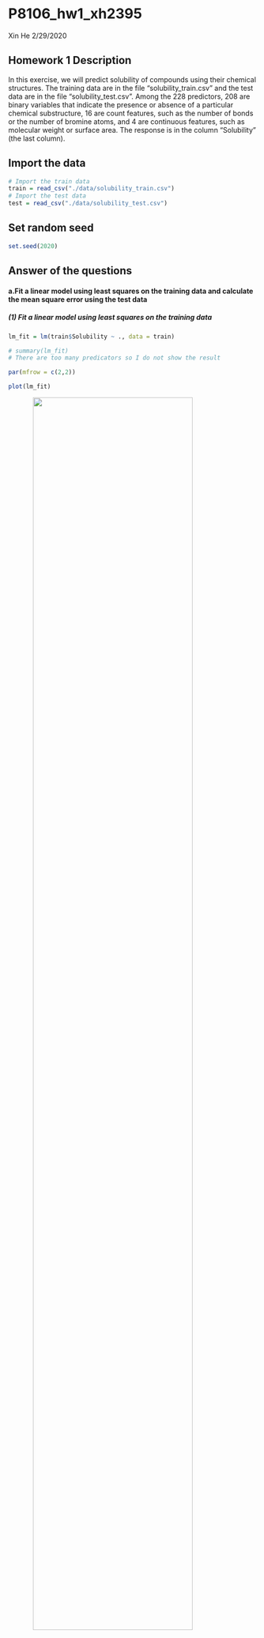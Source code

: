 P8106\_hw1\_xh2395
================
Xin He
2/29/2020

## Homework 1 Description

In this exercise, we will predict solubility of compounds using their
chemical structures. The training data are in the file
“solubility\_train.csv” and the test data are in the file
“solubility\_test.csv”. Among the 228 predictors, 208 are binary
variables that indicate the presence or absence of a particular chemical
substructure, 16 are count features, such as the number of bonds or the
number of bromine atoms, and 4 are continuous features, such as
molecular weight or surface area. The response is in the column
“Solubility” (the last column).

## Import the data

``` r
# Import the train data
train = read_csv("./data/solubility_train.csv")
# Import the test data
test = read_csv("./data/solubility_test.csv")
```

## Set random seed

``` r
set.seed(2020)
```

## Answer of the questions

#### a.Fit a linear model using least squares on the training data and calculate the mean square error using the test data

##### (1) Fit a linear model using least squares on the training data

``` r
lm_fit = lm(train$Solubility ~ ., data = train)

# summary(lm_fit)
# There are too many predicators so I do not show the result

par(mfrow = c(2,2))

plot(lm_fit)
```

<img src="P8106_hw1_xh2395_files/figure-gfm/unnamed-chunk-3-1.png" width="80%" style="display: block; margin: auto;" />

##### (2) Calculate the mean square error using the test data

``` r
train_mse = mean(lm_fit$residuals^2)
train_mse
```

    ## [1] 0.2316799

``` r
test_mse = mean((test$Solubility - predict(lm_fit, test)) ^ 2)
test_mse
```

    ## [1] 0.5558898

The mean square error using the test data is
0.5558898.

#### b. Fit a ridge regression model on the training data, with lambda chosen by cross-validation. Report the test error.

##### (1) Fit a ridge regression model on the training data, with lambda chosen by cross-validation

``` r
train_X = model.matrix(Solubility~.,train)[,-1]
train_Y = train$Solubility
train_control = trainControl(method = "cv",number = 10)
ridge_fit = train(
    x = train_X,
    y = train_Y, 
    method = 'glmnet',
    tuneGrid = expand.grid(alpha = 0,lambda = exp(seq(-8, 10, length = 100))),
    trControl = train_control,
    metric = 'RMSE'
)
```

``` r
ridge_fit$bestTune
```

    ##    alpha    lambda
    ## 33     0 0.1128362

``` r
plot(ridge_fit, xTrans = function(x)log(x))
```

<img src="P8106_hw1_xh2395_files/figure-gfm/unnamed-chunk-6-1.png" width="80%" style="display: block; margin: auto;" />

``` r
# coef(ridge_fit$finalModel, ridge_fit$bestTune$lambda)
# No variable is dropped from the ridge model, however parameters all become smaller.
```

##### (2) Report the test error

``` r
test_X = model.matrix(Solubility~.,test)[,-1]
test_Y = test$Solubility
ridge_predict_Y = predict.train(ridge_fit, test_X)
ridge_test_mse = mean((test_Y - ridge_predict_Y)^2)

ridge_test_mse
```

    ## [1] 0.5134603

The chosen \(lambda\) is 0.1128362. The mean square error using the test
data is
0.5134603.

#### c. Fit a lasso regression model on the training data, with lambda chosen by cross-validation. Report the test error, along with the number of non-zero coefficient estimates.

##### (1) Fit a lasso regression model on the training data, with lambda chosen by cross-validation

``` r
lasso_fit = train(
    x = train_X,
    y = train_Y, 
    method = 'glmnet',
    tuneGrid = expand.grid(alpha = 1,lambda = exp(seq(-8, 10, length = 100))),
    trControl = train_control
)
```

``` r
lasso_fit$bestTune
```

    ##    alpha     lambda
    ## 15     1 0.00427682

``` r
plot(lasso_fit, xTrans = function(x)log(x))
```

<img src="P8106_hw1_xh2395_files/figure-gfm/unnamed-chunk-9-1.png" width="80%" style="display: block; margin: auto;" />

##### (2) Report the test error, along with the number of non-zero coefficient estimates

``` r
lasso_predict_Y = predict.train(lasso_fit, test_X)
lasso_test_mse = mean((test_Y - lasso_predict_Y)^2)

lasso_test_mse
```

    ## [1] 0.5005751

``` r
coef(lasso_fit$finalModel, lasso_fit$bestTune$lambda) 
```

    ## 229 x 1 sparse Matrix of class "dgCMatrix"
    ##                               1
    ## (Intercept)        7.2124210666
    ## FP001              .           
    ## FP002              0.2519840764
    ## FP003             -0.0494656816
    ## FP004             -0.2407247052
    ## FP005              .           
    ## FP006             -0.0614159318
    ## FP007              .           
    ## FP008              .           
    ## FP009              .           
    ## FP010              .           
    ## FP011              .           
    ## FP012             -0.0500023384
    ## FP013             -0.0611853244
    ## FP014              .           
    ## FP015             -0.0973670918
    ## FP016             -0.0709900672
    ## FP017             -0.1500824454
    ## FP018             -0.1001029287
    ## FP019              .           
    ## FP020              0.1113026573
    ## FP021              .           
    ## FP022              .           
    ## FP023             -0.1641031520
    ## FP024             -0.1206609006
    ## FP025              .           
    ## FP026              0.2638172724
    ## FP027              0.2999083981
    ## FP028              0.0005528193
    ## FP029              .           
    ## FP030             -0.1605339664
    ## FP031              0.1214885615
    ## FP032              .           
    ## FP033              0.1214692062
    ## FP034             -0.0205163607
    ## FP035             -0.1492497069
    ## FP036              .           
    ## FP037              0.2130071963
    ## FP038              0.0773608447
    ## FP039             -0.4225608829
    ## FP040              0.4420974366
    ## FP041              .           
    ## FP042              .           
    ## FP043              0.0597526566
    ## FP044             -0.2904652560
    ## FP045              0.0953931733
    ## FP046              .           
    ## FP047              .           
    ## FP048              .           
    ## FP049              0.2946386692
    ## FP050             -0.1595275524
    ## FP051              .           
    ## FP052             -0.0003774617
    ## FP053              0.2445026929
    ## FP054             -0.0845035269
    ## FP055             -0.1577185670
    ## FP056              .           
    ## FP057             -0.0909739276
    ## FP058              .           
    ## FP059             -0.2930898637
    ## FP060              .           
    ## FP061             -0.1676148422
    ## FP062              .           
    ## FP063              0.1012443885
    ## FP064              0.2466629335
    ## FP065             -0.1426130807
    ## FP066              0.0506211109
    ## FP067              .           
    ## FP068              0.0090832520
    ## FP069              0.1320654609
    ## FP070             -0.0857263737
    ## FP071              0.1023759105
    ## FP072              .           
    ## FP073             -0.1344282242
    ## FP074              0.1054442431
    ## FP075              0.1861528905
    ## FP076              0.1797337989
    ## FP077              0.0838039845
    ## FP078             -0.1518658151
    ## FP079              0.2024091425
    ## FP080              0.0002096148
    ## FP081             -0.1995772731
    ## FP082              0.1394762822
    ## FP083             -0.3572442847
    ## FP084              0.2457973950
    ## FP085             -0.3287426218
    ## FP086             -0.0112778582
    ## FP087              .           
    ## FP088              0.0978898262
    ## FP089              .           
    ## FP090             -0.0028125738
    ## FP091              0.0060864612
    ## FP092              .           
    ## FP093              0.1556942981
    ## FP094             -0.1710746564
    ## FP095              .           
    ## FP096             -0.0579737261
    ## FP097              .           
    ## FP098             -0.0496965796
    ## FP099              0.1729580108
    ## FP100              .           
    ## FP101              .           
    ## FP102              .           
    ## FP103             -0.1175757908
    ## FP104             -0.0877062845
    ## FP105             -0.0597741690
    ## FP106              0.0735528025
    ## FP107              .           
    ## FP108              .           
    ## FP109              0.3383025102
    ## FP110              .           
    ## FP111             -0.3583974683
    ## FP112             -0.0014880067
    ## FP113              0.1125583167
    ## FP114              .           
    ## FP115              .           
    ## FP116              0.0402046981
    ## FP117              .           
    ## FP118             -0.1027299387
    ## FP119              0.2398243604
    ## FP120             -0.0155668779
    ## FP121              .           
    ## FP122              0.2050296161
    ## FP123              .           
    ## FP124              0.2944391294
    ## FP125              0.0509317833
    ## FP126             -0.1652919222
    ## FP127             -0.5030883835
    ## FP128             -0.2328044104
    ## FP129              .           
    ## FP130             -0.3055030731
    ## FP131              0.2008191272
    ## FP132             -0.0355446202
    ## FP133             -0.1591928307
    ## FP134              .           
    ## FP135              0.1830330456
    ## FP136              .           
    ## FP137              0.1815118726
    ## FP138              0.2391670797
    ## FP139              .           
    ## FP140              0.0409288655
    ## FP141             -0.0850757757
    ## FP142              0.4503379707
    ## FP143              0.3400866573
    ## FP144              .           
    ## FP145             -0.0700662593
    ## FP146              .           
    ## FP147              0.1489000346
    ## FP148             -0.0482926502
    ## FP149              .           
    ## FP150              0.0264793025
    ## FP151              .           
    ## FP152              .           
    ## FP153              .           
    ## FP154             -0.5176847462
    ## FP155              0.0338865936
    ## FP156             -0.2249731170
    ## FP157             -0.0688022630
    ## FP158              .           
    ## FP159              0.0728766859
    ## FP160             -0.0512307031
    ## FP161             -0.0749409159
    ## FP162              .           
    ## FP163              0.1819338776
    ## FP164              0.3982416794
    ## FP165              .           
    ## FP166              0.0241236125
    ## FP167             -0.0982916211
    ## FP168              .           
    ## FP169             -0.1506311066
    ## FP170              0.0125291046
    ## FP171              0.2558153474
    ## FP172             -0.5356829119
    ## FP173              0.3539732362
    ## FP174             -0.1101425214
    ## FP175              .           
    ## FP176              0.4112495389
    ## FP177              .           
    ## FP178              .           
    ## FP179              .           
    ## FP180             -0.0833540086
    ## FP181              0.1954261965
    ## FP182             -0.0332594103
    ## FP183              .           
    ## FP184              0.3159816999
    ## FP185              .           
    ## FP186             -0.2190469996
    ## FP187              0.2133425614
    ## FP188              0.2030228231
    ## FP189              .           
    ## FP190              0.2738577672
    ## FP191              0.0882876692
    ## FP192              0.0756396645
    ## FP193              .           
    ## FP194              .           
    ## FP195              .           
    ## FP196              .           
    ## FP197             -0.0001305160
    ## FP198              0.1664709287
    ## FP199              .           
    ## FP200              .           
    ## FP201             -0.3004319389
    ## FP202              0.4161921588
    ## FP203              0.0747368145
    ## FP204              .           
    ## FP205              .           
    ## FP206             -0.0483380504
    ## FP207              .           
    ## FP208              .           
    ## MolWeight         -1.3308661301
    ## NumAtoms           .           
    ## NumNonHAtoms       .           
    ## NumBonds           .           
    ## NumNonHBonds      -0.9650563972
    ## NumMultBonds      -0.1329744596
    ## NumRotBonds       -0.2430571472
    ## NumDblBonds        .           
    ## NumAromaticBonds  -0.1113188287
    ## NumHydrogen        0.1131404040
    ## NumCarbon         -0.6493971972
    ## NumNitrogen        0.2082905631
    ## NumOxygen          0.5295073750
    ## NumSulfer         -0.2679339933
    ## NumChlorine       -0.5584819923
    ## NumHalogen         .           
    ## NumRings          -0.0316872851
    ## HydrophilicFactor  .           
    ## SurfaceArea1       0.2493562269
    ## SurfaceArea2       .

The chosen \(lambda\) is 0.00427682. The mean square error using the
test data is 0.5005751. The number of non-zero coefficient estimates
(exclude intercept) is
147.

#### d. Fit a principle component regression model on the training data, with M chosen by cross-validation. Report the test error, along with the value of M selected by cross-validation.

##### (1) Fit a pcr model on the training data, with M chosen by cross-validation

``` r
train_X = model.matrix(Solubility~.,train)[,-1]
train_Y = train$Solubility
train_control = trainControl(method = "cv",number = 10)
pcr_fit = train(
    x = train_X,
    y = train_Y, 
    method = 'pcr',
    tuneLength = length(train) - 1,
    trControl = train_control,
    scale = TRUE
)
```

``` r
plot(pcr_fit)
```

<img src="P8106_hw1_xh2395_files/figure-gfm/unnamed-chunk-12-1.png" width="80%" style="display: block; margin: auto;" />

##### (2) Report the test error, along with the value of M selected by cross-validation

``` r
pcr_predict_Y = predict.train(pcr_fit, test_X)
pcr_test_mse = mean((test_Y - pcr_predict_Y)^2)

pcr_test_mse
```

    ## [1] 0.5264698

``` r
pcr_fit$bestTune
```

    ##     ncomp
    ## 178   178

The value of M selected by cross-validation is 178. The mean square
error using the test data is 0.5264698.

#### e. Briefly discuss the results obtained in a~d

``` r
mse_table = tibble(
    metric = 'Test MSE',
    linear_model =  0.5558898,
    ridege = 0.5134603,
    lasso = 0.5005751,
    pcr = 0.5264698 
)
mse_table %>% knitr::kable(digits = 4)
```

| metric   | linear\_model | ridege |  lasso |    pcr |
| :------- | ------------: | -----: | -----: | -----: |
| Test MSE |        0.5559 | 0.5135 | 0.5006 | 0.5265 |

By comparing the test mean square errors, we can see that the linear
regression model performs worst and the principle component regression
model also performs badly in the test data. The lasso model performs
best. The ridge model performs better than the principle component
regression model, but worse than the lasso model.

Linear Regression Model: It keeps all variables without any constrain in
the model and when some variables are corrlated there is a high variance
problem.

Principal Componet Regression: Use a small number of linear combinations
of the original inputs.

Ridge Model: Shrink and keep all variables .

Lasso Model: Shrink some variables to 0.(Can be used to do features
selection)

#### f. Which model will you choose for predicting solubility?

I will choose the lasso model which performs best for predicting
solubility.
